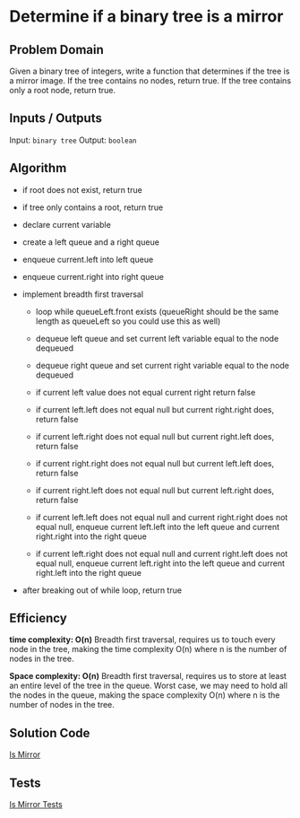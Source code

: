 # Determine if a binary tree is a mirror

## Problem Domain

Given a binary tree of integers, write a function that determines if the tree is a mirror image. If the tree contains no nodes, return true. If the tree contains only a root node, return true.

## Inputs / Outputs

Input: `binary tree`
Output: `boolean`

## Algorithm

- if root does not exist, return true

- if tree only contains a root, return true

- declare current variable

- create a left queue and a right queue

- enqueue current.left into left queue

- enqueue current.right into right queue

- implement breadth first traversal 

  - loop while queueLeft.front exists (queueRight should be the same length as queueLeft so you could use  this as well)

  - dequeue left queue and set current left variable equal to the node dequeued

  - dequeue right queue and set current right variable equal to the node dequeued

  - if current left value does not equal current right return false 

  - if current left.left does not equal null but current right.right does, return false

  - if current left.right does not equal null but current right.left does, return false

  - if current right.right does not equal null but current left.left does, return false

  - if current right.left does not equal null but current left.right does, return false

  - if current left.left does not equal null and current right.right does not equal null, enqueue current left.left into the left queue and current right.right into the right queue

  - if current left.right does not equal null and current right.left does not equal null, enqueue current left.right into the left queue and current right.left into the right queue

- after breaking out of while loop, return true


## Efficiency

**time complexity: O(n)**
Breadth first traversal, requires us to touch every node in the tree, making the time complexity O(n) where n is the number of nodes in the tree.
 
**Space complexity: O(n)**
Breadth first traversal, requires us to store at least an entire level of the tree in the queue. Worst case, we may need to hold all the nodes in the queue, making the space complexity O(n) where n is the number of nodes in the tree.


## Solution Code

[Is Mirror](./mirror.js)  

## Tests

[Is Mirror Tests](./__tests__/mirror.test.js)  
 

